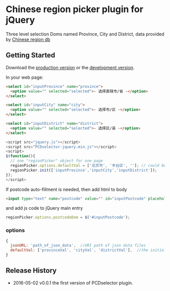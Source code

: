 # Chinese region picker plugin for jQuery

Three level selection Doms named Province, City and District, data provided by [Chinese region db][crd]


## Getting Started
Download the [production version][min] or the [development version][dev].

In your web page:

```html
<select id="inputProvince" name="province">
  <option value="" selected="selected">- 选择直辖市/省 -</option>
</select>

<select id="inputCity" name="city">
  <option value="" selected="selected">- 选择市/区 -</option>
</select>

<select id="inputDistrict" name="district">
  <option value="" selected="selected">- 选择区/县 -</option>
</select>
```

```javascript
<script src="jquery.js"></script>
<script src="PCDselector-jquery.min.js"></script>
<script>
$(function(){
  // one "regionPicker" object for one page
  regionPicker.options.defaultVal = ['北京市', '丰台区', '']; // could be empty
  regionPicker.init(['inputProvince','inputCity','inputDistrict']);
});
</script>
```

If postcode auto-fillment is needed, then add html to body
```html
<input type="text" name="postcode" value="" id="inputPostcode" placeholder="邮政编码">
```

and add js code to jQuery main entry
```javascript
regionPicker.options.postcodeDom = $('#inputPostcode');
```


### options
```javascript
{
  jsonURL: 'path_of_json_data',  //URI path of json data files
  defaultVal: ['provinceVal', 'cityVal', 'districtVal'],  //the initial value to be picked, defaule is empty
}
```


## Release History
  * 2016-05-02  v0.0.1  the first version of PCDselector plugin.

[crd]: https://github.com/xixilive/chinese_region_db
[min]: https://raw.github.com/liveangela/PCDselector-jquery/master/dist/PCDselector.min.js
[dev]: https://raw.github.com/liveangela/PCDselector-jquery/master/dist/PCDselector.js